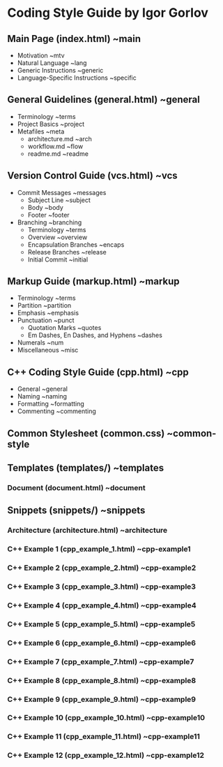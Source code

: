 # Coding Style Guide by Igor Gorlov

## Main Page (index.html) ~main

* Motivation ~mtv
* Natural Language ~lang
* Generic Instructions ~generic
* Language-Specific Instructions ~specific

## General Guidelines (general.html) ~general

* Terminology ~terms
* Project Basics ~project
* Metafiles ~meta
  * architecture.md ~arch
  * workflow.md ~flow
  * readme.md ~readme

## Version Control Guide (vcs.html) ~vcs

* Commit Messages ~messages
  * Subject Line ~subject
  * Body ~body
  * Footer ~footer
* Branching ~branching
  * Terminology ~terms
  * Overview ~overview
  * Encapsulation Branches ~encaps
  * Release Branches ~release
  * Initial Commit ~initial

## Markup Guide (markup.html) ~markup

* Terminology ~terms
* Partition ~partition
* Emphasis ~emphasis
* Punctuation ~punct
  * Quotation Marks ~quotes
  * Em Dashes, En Dashes, and Hyphens ~dashes
* Numerals ~num
* Miscellaneous ~misc

## C++ Coding Style Guide (cpp.html) ~cpp

* General ~general
* Naming ~naming
* Formatting ~formatting
* Commenting ~commenting

## Common Stylesheet (common.css) ~common-style

## Templates (templates/) ~templates

### Document (document.html) ~document

## Snippets (snippets/) ~snippets

### Architecture (architecture.html) ~architecture

### C++ Example 1 (cpp_example_1.html) ~cpp-example1

### C++ Example 2 (cpp_example_2.html) ~cpp-example2

### C++ Example 3 (cpp_example_3.html) ~cpp-example3

### C++ Example 4 (cpp_example_4.html) ~cpp-example4

### C++ Example 5 (cpp_example_5.html) ~cpp-example5

### C++ Example 6 (cpp_example_6.html) ~cpp-example6

### C++ Example 7 (cpp_example_7.html) ~cpp-example7

### C++ Example 8 (cpp_example_8.html) ~cpp-example8

### C++ Example 9 (cpp_example_9.html) ~cpp-example9

### C++ Example 10 (cpp_example_10.html) ~cpp-example10

### C++ Example 11 (cpp_example_11.html) ~cpp-example11

### C++ Example 12 (cpp_example_12.html) ~cpp-example12
